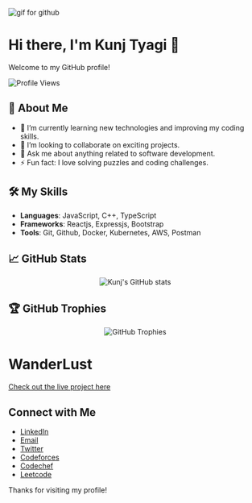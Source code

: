 <img src="https://i.imgur.com/1ZvVkDc.gif" alt="gif for github"></img>

# Hi there, I'm Kunj Tyagi 👋

Welcome to my GitHub profile!

![Profile Views](https://komarev.com/ghpvc/?username=Kunj-Tyagi&color=blueviolet)

## 🚀 About Me

- 🌱 I’m currently learning new technologies and improving my coding skills.
- 👯 I’m looking to collaborate on exciting projects.
- 💬 Ask me about anything related to software development.
- ⚡ Fun fact: I love solving puzzles and coding challenges.

## 🛠 My Skills

- **Languages**: JavaScript, C++, TypeScript
- **Frameworks**: Reactjs, Expressjs, Bootstrap
- **Tools**: Git, Github, Docker, Kubernetes, AWS, Postman

## 📈 GitHub Stats
<p align="center">
  <img src="https://github-readme-stats.vercel.app/api?username=Kunj-Tyagi&show_icons=true&theme=radical" alt="Kunj's GitHub stats" />
</p>

## 🏆 GitHub Trophies
<p align="center">
  <img src="https://github-profile-trophy.vercel.app/?username=Kunj-Tyagi&theme=radical&no-frame=false&column=3&margin-w=15&margin-h=15" alt="GitHub Trophies" />
</p>

# WanderLust

[Check out the live project here](https://wanderlust-3-6a75.onrender.com)

## Connect with Me

- [LinkedIn](https://www.linkedin.com/in/kunj-tyagi/)
- [Email](mailto:kunjtyagi24@gmail.com)
- [Twitter](https://twitter.com/KunjTyagi)
- [Codeforces](https://codeforces.com/)
- [Codechef](https://www.codechef.com/users/rdx_kunj)
- [Leetcode](https://leetcode.com/u/kunjtyagi24/)

Thanks for visiting my profile!
